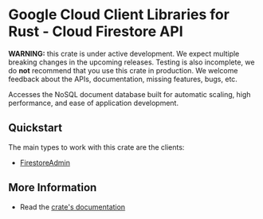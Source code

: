 # Google Cloud Client Libraries for Rust - Cloud Firestore API

<!-- Code generated by sidekick. DO NOT EDIT. -->

**WARNING:** this crate is under active development. We expect multiple breaking
changes in the upcoming releases. Testing is also incomplete, we do **not**
recommend that you use this crate in production. We welcome feedback about the
APIs, documentation, missing features, bugs, etc.

Accesses the NoSQL document database built for automatic scaling, high
performance, and ease of application development.

## Quickstart

The main types to work with this crate are the clients:

* [FirestoreAdmin](https://docs.rs/google-cloud-firestore-admin-v1/latest/google_cloud_firestore_admin_v1/client/struct.FirestoreAdmin.html)

## More Information

* Read the [crate's documentation](https://docs.rs/google-cloud-firestore-admin-v1/latest/google-cloud-firestore-admin-v1)
